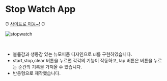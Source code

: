 <br>

# Stop Watch App   

⏰ [사이트로 이동~!](https://peppersora.github.io/stopwatch-2022/) ⏰
<br>

![stopwatch](https://user-images.githubusercontent.com/110614387/223140281-a53f1abf-8c2d-488b-8229-baa64fbb47df.jpg)



<br>

- 볼륨감과 생동감 있는 뉴모피즘 디자인으로 ui를 구현하였습니다.
- start,stop,clear 버튼을 누르면 각각의 기능이 작동하고,
  lap 버튼은 버튼을 누르는 순간의 기록을 가져올 수 있습니다.
- 반응형으로 제작했습니다.
